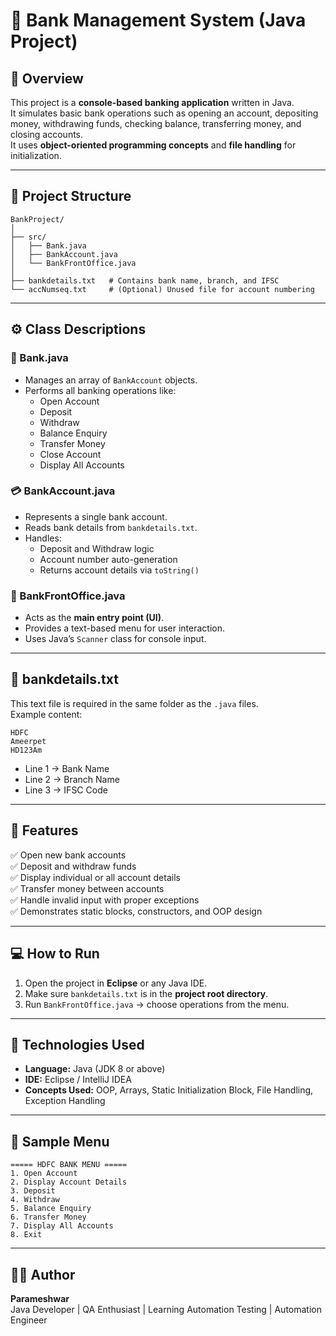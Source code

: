 # 🏦 Bank Management System (Java Project)

## 📘 Overview
This project is a **console-based banking application** written in Java.  
It simulates basic bank operations such as opening an account, depositing money, withdrawing funds, checking balance, transferring money, and closing accounts.  
It uses **object-oriented programming concepts** and **file handling** for initialization.

---

## 🧱 Project Structure
```
BankProject/
│
├── src/
│   ├── Bank.java
│   ├── BankAccount.java
│   └── BankFrontOffice.java
│
├── bankdetails.txt   # Contains bank name, branch, and IFSC
└── accNumseq.txt     # (Optional) Unused file for account numbering
```

---

## ⚙️ Class Descriptions

### 🏦 Bank.java
- Manages an array of `BankAccount` objects.  
- Performs all banking operations like:
  - Open Account  
  - Deposit  
  - Withdraw  
  - Balance Enquiry  
  - Transfer Money  
  - Close Account  
  - Display All Accounts  

### 💳 BankAccount.java
- Represents a single bank account.  
- Reads bank details from `bankdetails.txt`.  
- Handles:
  - Deposit and Withdraw logic  
  - Account number auto-generation  
  - Returns account details via `toString()`  

### 🏢 BankFrontOffice.java
- Acts as the **main entry point (UI)**.  
- Provides a text-based menu for user interaction.  
- Uses Java’s `Scanner` class for console input.  

---

## 📂 bankdetails.txt
This text file is required in the same folder as the `.java` files.  
Example content:
```
HDFC
Ameerpet
HD123Am
```
- Line 1 → Bank Name  
- Line 2 → Branch Name  
- Line 3 → IFSC Code  

---

## 🧩 Features
✅ Open new bank accounts  
✅ Deposit and withdraw funds  
✅ Display individual or all account details  
✅ Transfer money between accounts  
✅ Handle invalid input with proper exceptions  
✅ Demonstrates static blocks, constructors, and OOP design  

---

## 💻 How to Run
1. Open the project in **Eclipse** or any Java IDE.  
2. Make sure `bankdetails.txt` is in the **project root directory**.  
3. Run `BankFrontOffice.java` → choose operations from the menu.  

---

## 🧠 Technologies Used
- **Language:** Java (JDK 8 or above)  
- **IDE:** Eclipse / IntelliJ IDEA  
- **Concepts Used:** OOP, Arrays, Static Initialization Block, File Handling, Exception Handling  

---

## 📜 Sample Menu
```
===== HDFC BANK MENU =====
1. Open Account
2. Display Account Details
3. Deposit
4. Withdraw
5. Balance Enquiry
6. Transfer Money
7. Display All Accounts
8. Exit
```

---

## 🧑‍💻 Author
**Parameshwar**  
Java Developer | QA Enthusiast | Learning Automation Testing | Automation Engineer
